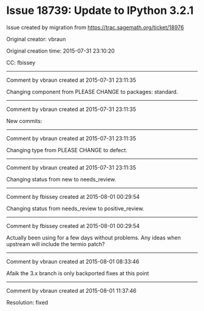 # Issue 18739: Update to IPython 3.2.1

Issue created by migration from https://trac.sagemath.org/ticket/18976

Original creator: vbraun

Original creation time: 2015-07-31 23:10:20

CC:  fbissey




---

Comment by vbraun created at 2015-07-31 23:11:35

Changing component from PLEASE CHANGE to packages: standard.


---

Comment by vbraun created at 2015-07-31 23:11:35

New commits:


---

Comment by vbraun created at 2015-07-31 23:11:35

Changing type from PLEASE CHANGE to defect.


---

Comment by vbraun created at 2015-07-31 23:11:35

Changing status from new to needs_review.


---

Comment by fbissey created at 2015-08-01 00:29:54

Changing status from needs_review to positive_review.


---

Comment by fbissey created at 2015-08-01 00:29:54

Actually been using for a few days without problems. Any ideas when upstream will include the termio patch?


---

Comment by vbraun created at 2015-08-01 08:33:46

Afaik the 3.x branch is only backported fixes at this point


---

Comment by vbraun created at 2015-08-01 11:37:46

Resolution: fixed
